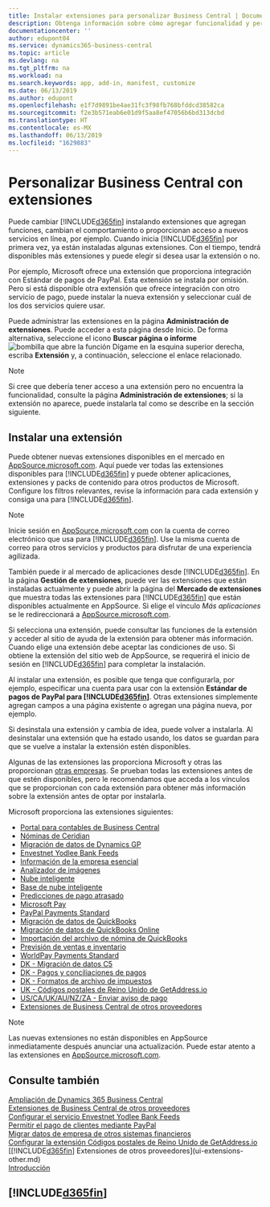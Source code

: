 ```yaml
---
title: Instalar extensiones para personalizar Business Central | Documentos de Microsoft
description: Obtenga información sobre cómo agregar funcionalidad y personalizar Business Central mediante la instalación de extensiones.
documentationcenter: ''
author: edupont04
ms.service: dynamics365-business-central
ms.topic: article
ms.devlang: na
ms.tgt_pltfrm: na
ms.workload: na
ms.search.keywords: app, add-in, manifest, customize
ms.date: 06/13/2019
ms.author: edupont
ms.openlocfilehash: e1f7d9891be4ae31fc3f98fb768bfddcd38582ca
ms.sourcegitcommit: f2e3b571eab6e01d9f5aa8ef47056b6bd313dcbd
ms.translationtype: HT
ms.contentlocale: es-MX
ms.lasthandoff: 06/13/2019
ms.locfileid: "1629883"
---
```

# <a name="customizing-business-central-using-extensions"></a>Personalizar Business Central con extensiones
Puede cambiar [!INCLUDE[d365fin](includes/d365fin_md.md)] instalando extensiones que agregan funciones, cambian el comportamiento o proporcionan acceso a nuevos servicios en línea, por ejemplo.
Cuando inicia [!INCLUDE[d365fin](includes/d365fin_md.md)] por primera vez, ya están instaladas algunas extensiones. Con el tiempo, tendrá disponibles más extensiones y puede elegir si desea usar la extensión o no.

Por ejemplo, Microsoft ofrece una extensión que proporciona integración con Estándar de pagos de PayPal. Esta extensión se instala por omisión.
Pero si está disponible otra extensión que ofrece integración con otro servicio de pago, puede instalar la nueva extensión y seleccionar cuál de los dos servicios quiere usar.  

Puede administrar las extensiones en la página **Administración de extensiones**. Puede acceder a esta página desde Inicio. De forma alternativa, seleccione el icono **Buscar página o informe** ![bombilla que abre la función Dígame](media/ui-search/search_small.png "Dígame que desea hacer") en la esquina superior derecha, escriba **Extensión** y, a continuación, seleccione el enlace relacionado.  

> [!NOTE]  
>   Si cree que debería tener acceso a una extensión pero no encuentra la funcionalidad, consulte la página **Administración de extensiones**; si la extensión no aparece, puede instalarla tal como se describe en la sección siguiente.  

## <a name="installing-an-extension"></a>Instalar una extensión
Puede obtener nuevas extensiones disponibles en el mercado en [AppSource.microsoft.com](https://appsource.microsoft.com/en-us/marketplace/apps?src=dynamics365website&product=dynamics-365-business-central). Aquí puede ver todas las extensiones disponibles para [!INCLUDE[d365fin](includes/d365fin_md.md)] y puede obtener aplicaciones, extensiones y packs de contenido para otros productos de Microsoft. Configure los filtros relevantes, revise la información para cada extensión y consiga una para [!INCLUDE[d365fin](includes/d365fin_md.md)].  
> [!NOTE]  
>   Inicie sesión en [AppSource.microsoft.com](https://appsource.microsoft.com/) con la cuenta de correo electrónico que usa para [!INCLUDE[d365fin](includes/d365fin_md.md)]. Use la misma cuenta de correo para otros servicios y productos para disfrutar de una experiencia agilizada.  

También puede ir al mercado de aplicaciones desde [!INCLUDE[d365fin](includes/d365fin_md.md)]. En la página **Gestión de extensiones**, puede ver las extensiones que están instaladas actualmente y puede abrir la página del **Mercado de extensiones** que muestra todas las extensiones para [!INCLUDE[d365fin](includes/d365fin_md.md)] que están disponibles actualmente en AppSource. Si elige el vínculo *Más aplicaciones* se le redireccionará a [AppSource.microsoft.com](https://appsource.microsoft.com/en-us/marketplace/apps?product=dynamics-365%3Bdynamics-365-for-financials&page=1).  

Si selecciona una extensión, puede consultar las funciones de la extensión y acceder al sitio de ayuda de la extensión para obtener más información. Cuando elige una extensión debe aceptar las condiciones de uso. Si obtiene la extensión del sitio web de AppSource, se requerirá el inicio de sesión en [!INCLUDE[d365fin](includes/d365fin_md.md)] para completar la instalación.  

Al instalar una extensión, es posible que tenga que configurarla, por ejemplo, especificar una cuenta para usar con la extensión **Estándar de pagos de PayPal para [!INCLUDE[d365fin](includes/d365fin_md.md)]**.
Otras extensiones simplemente agregan campos a una página existente o agregan una página nueva, por ejemplo.   

Si desinstala una extensión y cambia de idea, puede volver a instalarla. Al desinstalar una extensión que ha estado usando, los datos se guardan para que se vuelve a instalar la extensión estén disponibles.  

Algunas de las extensiones las proporciona Microsoft y otras las proporcionan [otras empresas](ui-extensions-other.md). Se prueban todas las extensiones antes de que estén disponibles, pero le recomendamos que acceda a los vínculos que se proporcionan con cada extensión para obtener más información sobre la extensión antes de optar por instalarla.  

Microsoft proporciona las extensiones siguientes:  

* [Portal para contables de Business Central](ui-extensions-accountant-portal.md)
* [Nóminas de Ceridian](ui-extensions-ceridian-payroll.md)
* [Migración de datos de Dynamics GP](ui-extensions-dynamicsgp-data-migration.md)
* [Envestnet Yodlee Bank Feeds](ui-extensions-yodlee-bank-feeds.md)
* [Información de la empresa esencial](ui-extensions-essential-business-insights.md)
* [Analizador de imágenes](ui-extensions-image-analyzer.md)
* [Nube inteligente](ui-extensions-data-replication.md)
* [Base de nube inteligente](ui-extensions-intelligent-cloud.md)
* [Predicciones de pago atrasado](ui-extensions-late-payment-prediction.md)
* [Microsoft Pay](ui-extensions-microsoft-pay-payments.md)
* [PayPal Payments Standard](ui-extensions-paypal-payments-standard.md)
* [Migración de datos de QuickBooks](ui-extensions-quickbooks-data-migration.md)
* [Migración de datos de QuickBooks Online](ui-extensions-quickbooks-online-data-migration.md)
* [Importación del archivo de nómina de QuickBooks](ui-extensions-quickbooks-payroll.md)
* [Previsión de ventas e inventario](ui-extensions-sales-forecast.md)
* [WorldPay Payments Standard](ui-extensions-worldpay-payments-standard.md)
* [DK - Migración de datos C5](ui-extensions-c5-data-migration.md)
* [DK - Pagos y conciliaciones de pagos](ui-extensions-payments-reconciliation-formats-dk.md)
* [DK - Formatos de archivo de impuestos](ui-extensions-tax-file-formats-dk.md)
* [UK - Códigos postales de Reino Unido de GetAddress.io](ui-extensions-getaddressio.md)
* [US/CA/UK/AU/NZ/ZA - Enviar aviso de pago](ui-extensions-send-remittance-advice.md)
* [Extensiones de Business Central de otros proveedores](ui-extensions-other.md)

> [!NOTE]  
>  Las nuevas extensiones no están disponibles en AppSource inmediatamente después anunciar una actualización. Puede estar atento a las extensiones en [AppSource.microsoft.com](https://appsource.microsoft.com/en-us/marketplace/apps?product=dynamics-365%3Bdynamics-365-for-financials&page=1).

## <a name="see-also"></a>Consulte también
[Ampliación de Dynamics 365 Business Central](about-develop-extensions.md)  
[Extensiones de Business Central de otros proveedores](ui-extensions-other.md)  
[Configurar el servicio Envestnet Yodlee Bank Feeds](bank-how-setup-bank-statement-service.md)  
[Permitir el pago de clientes mediante PayPal](sales-how-enable-payment-service-extensions.md)  
[Migrar datos de empresa de otros sistemas financieros](across-import-data-configuration-packages.md)  
[Configurar la extensión Códigos postales de Reino Unido de GetAddress.io](LocalFunctionality/UnitedKingdom/uk-setup-postal-code-service.md)  
[[!INCLUDE[d365fin](includes/d365fin_md.md)] Extensiones de otros proveedores](ui-extensions-other.md)  
[Introducción](product-get-started.md)  

## [!INCLUDE[d365fin](includes/free_trial_md.md)]  
